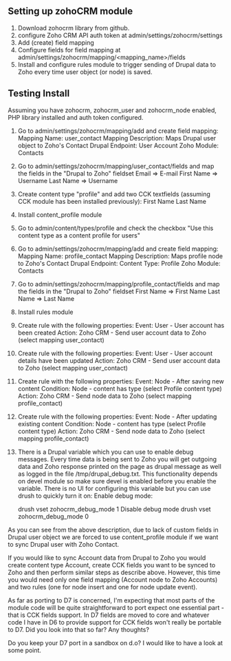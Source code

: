 
Setting up zohoCRM module
-------------------------

1. Download zohocrm library from github. 
2. configure Zoho CRM API auth token at admin/settings/zohocrm/settings
3. Add (create) field mapping
4. Configure fields for field mapping at admin/settings/zohocrm/mapping/<mapping_name>/fields
5. Install and configure rules module to trigger sending of Drupal data to Zoho every time user object (or node) is saved.


Testing Install
---------------
Assuming you have zohocrm, zohocrm_user and zohocrm_node enabled, PHP library installed and auth token configured.

1. Go to admin/settings/zohocrm/mapping/add and create field mapping:
      Mapping Name: user_contact
      Mapping Description: Maps Drupal user object to Zoho's Contact
      Drupal Endpoint: User Account
      Zoho Module: Contacts

2. Go to admin/settings/zohocrm/mapping/user_contact/fields and map the fields in the "Drupal to Zoho" fieldset
      Email => E-mail
      First Name => Username
      Last Name => Username

3. Create content type "profile" and add two CCK textfields (assuming CCK module has been installed previously):
      First Name
      Last Name

4. Install content_profile module

5. Go to admin/content/types/profile and check the checkbox "Use this content type as a content profile for users"

6. Go to admin/settings/zohocrm/mapping/add and create field mapping:
      Mapping Name: profile_contact
      Mapping Description: Maps profile node to Zoho's Contact
      Drupal Endpoint: Content Type: Profile
      Zoho Module: Contacts

7. Go to admin/settings/zohocrm/mapping/profile_contact/fields and map the fields in the "Drupal to Zoho" fieldset
      First Name => First Name
      Last Name => Last Name

8. Install rules module

9. Create rule with the following properties:
      Event: User - User account has been created
      Action: Zoho CRM - Send user account data to Zoho (select mapping user_contact)

10. Create rule with the following properties:
      Event: User - User account details have been updated
      Action: Zoho CRM - Send user account data to Zoho (select mapping user_contact)

11. Create rule with the following properties:
      Event: Node - After saving new content
      Condition: Node - content has type (select Profile content type)
      Action: Zoho CRM - Send node data to Zoho (select mapping profile_contact)

12. Create rule with the following properties:
      Event: Node - After updating existing content
      Condition: Node - content has type (select Profile content type)
      Action: Zoho CRM - Send node data to Zoho (select mapping profile_contact)

13. There is a Drupal variable which you can use to enable debug
messages. Every time data is being sent to Zoho you will get outgoing
data and Zoho response printed on the page as drupal message as well
as logged in the file /tmp/drupal_debug.txt. This functionality
depends on devel module so make sure devel is enabled before you
enable the variable. There is no UI for configuring this variable
but you can use drush to quickly turn it on: Enable debug mode:

      drush vset zohocrm_debug_mode 1 Disable debug mode
            drush vset zohocrm_debug_mode 0



As you can see from the above description, due to lack of custom
fields in Drupal user object we are forced to use content_profile
module if we want to sync Drupal user with Zoho Contact.

If you would like to sync Account data from Drupal to Zoho you would
create content type Account, create CCK fields you want to be synced
to Zoho and then perform similar steps as describe above. However,
this time you would need only one field mapping (Account node to
Zoho Accounts) and two rules (one for node insert and one for node
update event).

As far as porting to D7 is concerned, I'm expecting that most parts
of the module code will be quite straightforward to port expect one
essential part - that is CCK fields support. In D7 fields are moved
to core and whatever code I have in D6 to provide support for CCK
fields won't really be portable to D7. Did you look into that so
far? Any thoughts?

Do you keep your D7 port in a sandbox on d.o? I would like to have
a look at some point.

